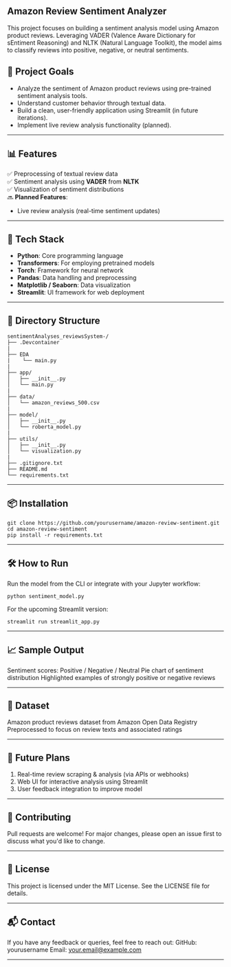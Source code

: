 ## Amazon Review Sentiment Analyzer

This project focuses on building a sentiment analysis model using Amazon product reviews. Leveraging VADER (Valence Aware Dictionary for sEntiment Reasoning) and NLTK (Natural Language Toolkit), the model aims to classify reviews into positive, negative, or neutral sentiments.

## 🚀 Project Goals

- Analyze the sentiment of Amazon product reviews using pre-trained sentiment analysis tools.
- Understand customer behavior through textual data.
- Build a clean, user-friendly application using Streamlit (in future iterations).
- Implement live review analysis functionality (planned).

---

## 📊 Features

✅ Preprocessing of textual review data  
✅ Sentiment analysis using **VADER** from **NLTK**  
✅ Visualization of sentiment distributions  
🔜 **Planned Features**:
- Live review analysis (real-time sentiment updates)

---

## 🧠 Tech Stack

- **Python**: Core programming language
- **Transformers**: For employing pretrained models
- **Torch**: Framework for neural network
- **Pandas**: Data handling and preprocessing
- **Matplotlib / Seaborn**: Data visualization
- **Streamlit**: UI framework for web deployment

---

## 📁 Directory Structure

```
sentimentAnalyses_reviewsSystem-/
├── .Devcontainer
|
├── EDA
|    └── main.py
|
├── app/
│   ├── __init__.py
│   └── main.py
|
├── data/
│   └── amazon_reviews_500.csv
|
├── model/
│   ├── __init__.py
│   └── roberta_model.py
|
├── utils/
│   ├── __init__.py
│   └── visualization.py
|
├── .gitignore.txt
├── README.md
└── requirements.txt

```


---

## 📦 Installation

```
git clone https://github.com/yourusername/amazon-review-sentiment.git
cd amazon-review-sentiment
pip install -r requirements.txt
```
---
## 🛠️ How to Run

Run the model from the CLI or integrate with your Jupyter workflow:

```
python sentiment_model.py
```

For the upcoming Streamlit version:
```
streamlit run streamlit_app.py
```
---
## 📈 Sample Output

  Sentiment scores: Positive / Negative / Neutral
  Pie chart of sentiment distribution
  Highlighted examples of strongly positive or negative reviews
  
---

## 🧪 Dataset
  Amazon product reviews dataset from Amazon Open Data Registry
  Preprocessed to focus on review texts and associated ratings
  
---

## 🔮 Future Plans
  1. Real-time review scraping & analysis (via APIs or webhooks)
  2. Web UI for interactive analysis using Streamlit
  3. User feedback integration to improve model
  
---

## 🤝 Contributing
  Pull requests are welcome! For major changes, please open an issue first to discuss what you'd like to change.
  
---


## 📜 License
  This project is licensed under the MIT License. See the LICENSE file for details.
  
---

## 📬 Contact
  If you have any feedback or queries, feel free to reach out:
  GitHub: yourusername
  Email: your.email@example.com

---
